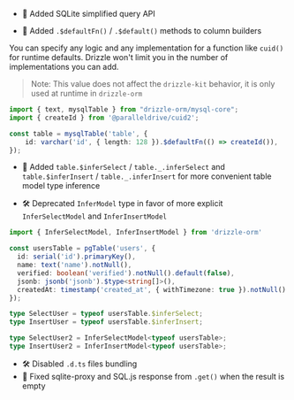 - 🎉 Added SQLite simplified query API

- 🎉 Added `.$defaultFn()` / `.$default()` methods to column builders

You can specify any logic and any implementation for a function like `cuid()` for runtime defaults. Drizzle won't limit you in the number of implementations you can add.

> Note: This value does not affect the `drizzle-kit` behavior, it is only used at runtime in `drizzle-orm`

```ts
import { text, mysqlTable } from "drizzle-orm/mysql-core";
import { createId } from '@paralleldrive/cuid2';

const table = mysqlTable('table', {
	id: varchar('id', { length: 128 }).$defaultFn(() => createId()),
});
```

- 🎉 Added `table.$inferSelect` / `table._.inferSelect` and `table.$inferInsert` / `table._.inferInsert` for more convenient table model type inference

- 🛠 Deprecated `InferModel` type in favor of more explicit `InferSelectModel` and `InferInsertModel`

```ts
import { InferSelectModel, InferInsertModel } from 'drizzle-orm'

const usersTable = pgTable('users', {
  id: serial('id').primaryKey(),
  name: text('name').notNull(),
  verified: boolean('verified').notNull().default(false),
  jsonb: jsonb('jsonb').$type<string[]>(),
  createdAt: timestamp('created_at', { withTimezone: true }).notNull().defaultNow(),
});

type SelectUser = typeof usersTable.$inferSelect;
type InsertUser = typeof usersTable.$inferInsert;

type SelectUser2 = InferSelectModel<typeof usersTable>;
type InsertUser2 = InferInsertModel<typeof usersTable>;
```

- 🛠 Disabled `.d.ts` files bundling
- 🐛 Fixed sqlite-proxy and SQL.js response from `.get()` when the result is empty
